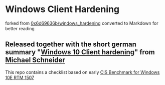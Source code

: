 # Windows Client Hardening

forked from [0x6d69636b/windows_hardening](https://github.com/0x6d69636b/windows_hardening)
converted to Markdown for better reading

## Released together with the short german summary "[Windows 10 Client hardening](https://www.scip.ch/?labs.20161215)" from [Michael Schneider](https://github.com/0x6d69636b)

This repo contains a checklist based on early [CIS Benchmark for Windows 10E RTM 1507](https://benchmarks.cisecurity.org/tools2/windows/CIS_Microsoft_Windows_10_Enterprise_RTM_Release_1507_Benchmark_v1.0.0.pdf)
